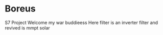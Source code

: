 # Boreus
S7 Project
Welcome my war buddieess
Here filter is an inverter filter
and revived is mmpt solar
